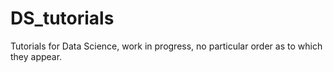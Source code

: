 # DS_tutorials
Tutorials for Data Science, work in progress, no particular order as to which they appear. 
